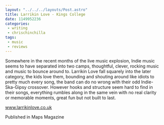 ```yaml
---
layout: "../../../layouts/Post.astro"
title: Larrikin Love - Kings College
date: 1149952236
categories:
 - writing
 - chrischinchilla
tags: 
 - music 
 - reviews
---
```


Somewhere in the recent months of the live music explosion, Indie music seems to have separated into two camps, thoughtful, clever, rocking music and music to bounce around to. Larrikin Love fall squarely into the later category, the kids love them, bounding and shouting around like idiots to pretty much every song, the band can do no wrong with their odd Indie-Ska-Gipsy crossover. However hooks and structure seem hard to find in their songs, everything rumbles along in the same vein with no real clarity or memorable moments, great fun but not built to last.

<a href='https://www.larrikinlove.co.uk' target='_blank'>www.larrikinlove.co.uk</a>

Published in Maps Magazine
